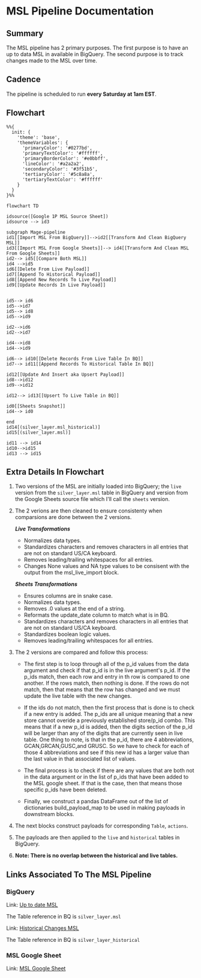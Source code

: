 
# MSL Pipeline Documentation

## Summary
The MSL pipeline has 2 primary purposes. The first purpose is to have an up to data MSL in available in BigQuery. The second purpose is to track changes made to the MSL over time.

## Cadence
The pipeline is scheduled to run **every Saturday at 1am EST**.


## Flowchart

```mermaid
%%{
  init: {
    'theme': 'base',
    'themeVariables': {
      'primaryColor': '#0277bd',
      'primaryTextColor': '#ffffff',
      'primaryBorderColor': '#e0bbff',
      'lineColor': '#a2a2a2',
      'secondaryColor': '#3f51b5',
      'tertiaryColor': '#5c8a8a',
      'tertiaryTextColor': '#ffffff'
    }
  }
}%%

flowchart TD

idsource([Google 1P MSL Source Sheet])
idsource --> id3

subgraph Mage-pipeline
id1[[Import MSL From BigQuery]]-->id2[[Transform And Clean BigQuery MSL]]
id3[[Import MSL From Google Sheets]]--> id4[[Transform And Clean MSL From Google Sheets]]
id2--> id5[[Compare Both MSL]]
id4 -->id5
id6[[Delete From Live Payload]]
id7[[Append To Historical Payload]]
id8[[Append New Records To Live Payload]]
id9[[Update Records In Live Payload]]


id5--> id6
id5-->id7
id5--> id8
id5-->id9

id2-->id6
id2-->id7

id4-->id8
id4-->id9

id6--> id10[[Delete Records From Live Table In BQ]]
id7--> id11[[Append Records To Historical Table In BQ]]

id12[[Update And Insert aka Upsert Payload]]
id8-->id12
id9-->id12

id12--> id13[[Upsert To Live Table in BQ]]

id0[[Sheets Snapshot]]
id4--> id0

end
id14[(silver_layer.msl_historical)]
id15[(silver_layer.msl)]

id11 --> id14
id10-->id15
id13 --> id15

```





## Extra Details In Flowchart
1. Two versions of the MSL are initially loaded into BigQuery; the `live` version from the `silver_layer.msl` table in BigQuery and version from the Google Sheets source file which I'll call the `sheets` version.
2. The 2 verions are then cleaned to ensure consistenty when comparsions are done between the 2 versions.
   
   ***Live Transformations***
    * Normalizes data types.
    * Standardizes characters and removes characters in all entries
    that are not on standard US/CA keyboard.
    * Removes leading/trailing whitespaces for all entries.
    * Changes None values and NA type values to be consisent with the output from the msl_live_import block.
  
   ***Sheets Transformations***
    *  Ensures columns are in snake case.
    *  Normalizes data types.
    *  Removes .0 values at the end of a string.
    *  Reformats the update_date column to match what is in BQ.
    *  Standardizes characters and removes characters in all entries
    that are not on standard US/CA keyboard.
    * Standardizes boolean logic values.
    * Removes leading/trailing whitespaces for all entries.
3. The 2 versions are compared and follow this process:
    * The first step is to loop through all of the p_id values
    from the data argument and check if that p_id is in the live
    argument's p_id. If the p_ids match, then each row and entry in
    th row is compared to one another. If the rows match, then nothing is done.
    If the rows do not match, then that means that the row has changed
    and we must update the live table with the new changes.

    * If the ids do not match, then the first process that is done
    is to check if a new entry is added. The p_ids are all unique meaning
    that a new store cannot overide a previously established store/p_id combo.
    This means that if a new p_id is added, then the digits section of the p_id
    will be larger than any of the digits that are currently seen in live table.
    One thing to note, is that in the p_id, there are 4 abbreviations,
    GCAN,GRCAN,GUSC,and GRUSC. So we have to check for each of those 4 
    abbreviations and see if this new id has a larger value than the last value
    in that associated list of values.

    * The final process is to check if there are any values that are both
    not in the data argument or in the list of p_ids that have been
    added to the MSL google sheet. If that is the case, then that means
    those specific p_ids have been deleted.

    * Finally, we construct a pandas DataFrame out of the list of dictionaries
    build_payload_map to be used in making payloads in downstream blocks.

4. The next blocks construct payloads for corresponding `Table`, `actions`. 
5. The payloads are then applied to the `live` and `historical` tables in BigQuery.
6. **Note: There is no overlap between the historical and live tables.**





## Links Associated To The MSL Pipeline

### BigQuery
Link: [Up to date MSL](https://console.cloud.google.com/bigquery?referrer=search&authuser=0&project=orbital-airfoil-393318&ws=!1m5!1m4!4m3!1sorbital-airfoil-393318!2ssilver_layer!3smsl&rapt=AEjHL4P2Aj3Y_3y1lr9qjXMkE81QjHY1rnPyy4fSUwgdCq-kZxQ0eVvXh6B5msvwDWyBpmXY1OatLBl-_UhelmLO-0yf5_EmwNwVLIrCvqetfkngIwSIWV8)

The Table reference in BQ is `silver_layer.msl`

Link: [Historical Changes MSL](https://console.cloud.google.com/bigquery?referrer=search&authuser=0&project=orbital-airfoil-393318&ws=!1m5!1m4!4m3!1sorbital-airfoil-393318!2ssilver_layer!3smsl_historical&rapt=AEjHL4P2Aj3Y_3y1lr9qjXMkE81QjHY1rnPyy4fSUwgdCq-kZxQ0eVvXh6B5msvwDWyBpmXY1OatLBl-_UhelmLO-0yf5_EmwNwVLIrCvqetfkngIwSIWV8)

The Table reference in BQ is `silver_layer_historical`



### MSL Google Sheet
Link: [MSL Google Sheet](https://docs.google.com/spreadsheets/d/1g_R4e28nAeWWPMXmLJAhQNEvxdVL8B00wfMLKMoGBjw/edit?pli=1#gid=1385454884)
